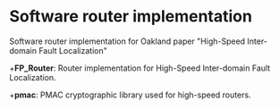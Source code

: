 # Software router implementation
Software router implementation for Oakland paper "High-Speed Inter-domain Fault Localization"

+**FP_Router**: Router implementation for High-Speed Inter-domain Fault Localization.

+**pmac**: PMAC cryptographic library used for high-speed routers.
